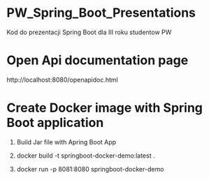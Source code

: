 # PW_Spring_Boot_Presentations
Kod do prezentacji Spring Boot dla III roku studentow PW


# Open Api documentation page
http://localhost:8080/openapidoc.html

# Create Docker image with Spring Boot application

1. Build Jar file with Apring Boot App

2. docker build -t springboot-docker-demo:latest .

3. docker run -p 8081:8080 springboot-docker-demo
